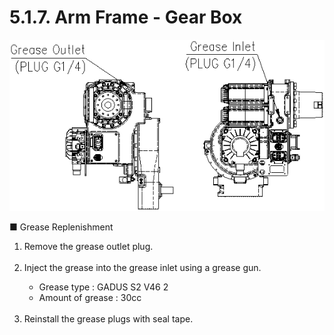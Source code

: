 ﻿# 5.1.7. Arm Frame - Gear Box

![](../../_assets/그림_5.7_arm_frame_기어박스.png  )


■	Grease Replenishment

<ol style="list-style-type:decimal" start="1">
    <li>
Remove the grease outlet plug.
    </li><br>
    <li>
Inject the grease into the grease inlet using a grease gun.
<p>

-	Grease type : GADUS S2 V46 2
-	Amount of grease : 30cc 
  </li><br>
    <li>
Reinstall the grease plugs with seal tape.
</li>
</ol>
